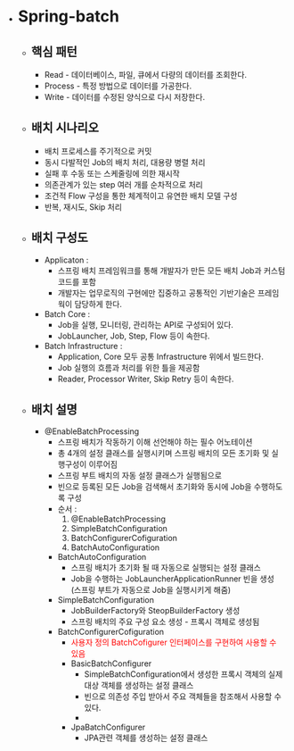 + # Spring-batch
  + ## 핵심 패턴
    + Read - 데이터베이스, 파일, 큐에서 다량의 데이터를 조회한다.
    + Process - 특정 방법으로 데이터를 가공한다.
    + Write - 데이터를 수정된 양식으로 다시 저장한다.
  + ## 배치 시나리오
    + 배치 프로세스를 주기적으로 커밋
    + 동시 다발적인 Job의 배치 처리, 대용량 병렬 처리
    + 실패 후 수동 또는 스케줄링에 의한 재시작
    + 의존관계가 있는 step 여러 개를 순차적으로 처리
    + 조건적 Flow 구성을 통한 체계적이고 유연한 배치 모델 구성
    + 반복, 재시도, Skip 처리
  + ## 배치 구성도
    + Applicaton : 
      + 스프링 배치 프레임워크를 통해 개발자가 만든 모든 배치 Job과 커스텀 코드를 포함
      + 개발자는 업무로직의 구현에만 집중하고 공통적인 기반기술은 프레임웍이 담당하게 한다.
    + Batch Core : 
      + Job을 실행, 모니터링, 관리하는 API로 구성되어 있다.
      + JobLauncher, Job, Step, Flow 등이 속한다.
    + Batch Infrastructure : 
      + Application, Core 모두 공통 Infrastructure 위에서 빌드한다.
      + Job 실행의 흐름과 처리를 위한 틀을 제공함
      + Reader, Processor Writer, Skip Retry 등이 속한다.
  + ## 배치 설명
    + @EnableBatchProcessing
        + 스프링 배치가 작동하기 이해 선언해야 하는 필수 어노테이션
        + 총 4개의 설정 클래스를 실행시키며 스프링 배치의 모든 초기화 및 실행구성이 이루어짐
        + 스프링 부트 배치의 자동 설정 클래스가 실행됨으로
        + 빈으로 등록된 모든 Job을 검색해서 초기화와 동시에 Job을 수행하도록 구성
        + 순서 :
            1. @EnableBatchProcessing
            2. SimpleBatchConfiguration
            3. BatchConfigurerCofiguration
            4. BatchAutoConfiguration
      + BatchAutoConfiguration
          + 스프링 배치가 초기화 될 때 자동으로 실행되는 설정 클래스
          + Job을 수행하는 JobLauncherApplicationRunner 빈을 생성 (스프링 부트가 자동으로 Job을 실행시키게 해줌)
      + SimpleBatchConfiguration
          + JobBuilderFactory와 SteopBuilderFactory 생성
          + 스프링 배치의 주요 구성 요소 생성 - 프록시 객체로 생성됨
      + BatchConfigurerCofiguration
          + <span style="color:red">사용자 정의 BatchCofigurer 인터페이스를 구현하여 사용할 수 있음</span>
          + BasicBatchConfigurer
              + SimpleBatchConfiguration에서 생성한 프록시 객체의 실제 대상 객체를 생성하는 설정 클래스
              + 빈으로 의존성 주입 받아서 주요 객체들을 참조해서 사용할 수 있다.
              +
          + JpaBatchConfigurer
              + JPA관련 객체를 생성하는 설정 클래스